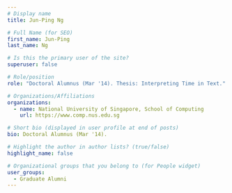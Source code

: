 ```yaml
---
# Display name
title: Jun-Ping Ng

# Full Name (for SEO) 
first_name: Jun-Ping
last_name: Ng

# Is this the primary user of the site?
superuser: false

# Role/position
role: "Doctoral Alumnus (Mar '14). Thesis: Interpreting Time in Text."

# Organizations/Affiliations
organizations:
  - name: National University of Singapore, School of Computing
    url: https://www.comp.nus.edu.sg

# Short bio (displayed in user profile at end of posts)
bio: Doctoral Alumnus (Mar '14). 

# Highlight the author in author lists? (true/false)
highlight_name: false

# Organizational groups that you belong to (for People widget)
user_groups:
  - Graduate Alumni
---
```

